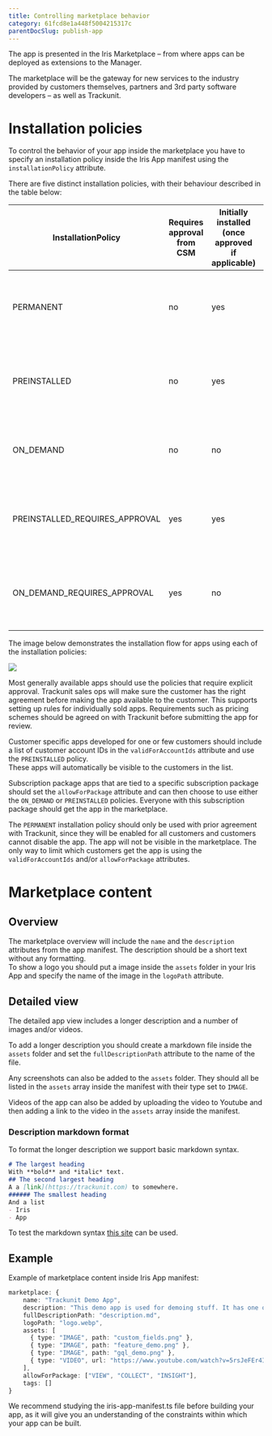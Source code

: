 ```yaml
---
title: Controlling marketplace behavior
category: 61fcd8e1a448f5004215317c
parentDocSlug: publish-app
---
```


The app is presented in the Iris Marketplace – from where apps can be deployed as extensions to the Manager.

The marketplace will be the gateway for new services to the industry provided by customers themselves, partners and 3rd party software developers – as well as Trackunit.

# Installation policies

To control the behavior of your app inside the marketplace you have to specify an installation policy inside the Iris App manifest using the `installationPolicy` attribute.

There are five distinct installation policies, with their behaviour described in the table below:

| InstallationPolicy             | Requires approval from CSM | Initially installed (once approved if applicable) | Uninstallable | Description <br/>                                                              |
|--------------------------------|----------------------------|---------------------------------------------------|---------------|--------------------------------------------------------------------------------|
| PERMANENT                      | no                         | yes                                               | no            | Apps developed by Trackunit, needed by all customers                           |
| PREINSTALLED                   | no                         | yes                                               | yes           | Apps developed by Trackunit or Partners that are part of the base subscription |
| ON_DEMAND                      | no                         | no                                                | yes           | Apps developed by Trackunit or Partners that are free to install               |
| PREINSTALLED_REQUIRES_APPROVAL | yes                        | yes                                               | yes           | Apps developed by Trackunit that require extra pricing agreement               |
| ON_DEMAND_REQUIRES_APPROVAL    | yes                        | no                                                | yes           | Apps developed by Partners that require extra pricing agreement                |

[//]: # (new image should go here)

The image below demonstrates the installation flow for apps using each of the installation policies:

![](https://files.readme.io/e11630c-image.png)

Most generally available apps should use the policies that require explicit approval. Trackunit sales ops will make sure the customer has the right agreement before making the app available to the customer. This supports setting up rules for individually sold apps. Requirements such as pricing schemes should be agreed on with Trackunit before submitting the app for review.

Customer specific apps developed for one or few customers should include a list of customer account IDs in the `validForAccountIds` attribute and use the `PREINSTALLED` policy.  
These apps will automatically be visible to the customers in the list.

Subscription package apps that are tied to a specific subscription package should set the `allowForPackage` attribute and can then choose to use either the `ON_DEMAND` or `PREINSTALLED` policies. Everyone with this subscription package should get the app in the marketplace.

The `PERMANENT` installation policy should only be used with prior agreement with Trackunit, since they will be enabled for all customers and customers cannot disable the app. The app will not be visible in the marketplace. The only way to limit which customers get the app is using the `validForAccountIds` and/or `allowForPackage` attributes.

# Marketplace content

## Overview

The marketplace overview will include the `name` and the `description` attributes from the app manifest. The description should be a short text without any formatting.  
To show a logo you should put a image inside the `assets` folder in your Iris App and specify the name of the image in the `logoPath` attribute.

## Detailed view

The detailed app view includes a longer description and a number of images and/or videos.

To add a longer description you should create a markdown file inside the `assets` folder and set the `fullDescriptionPath` attribute to the name of the file.

Any screenshots can also be added to the `assets` folder. They should all be listed in the `assets` array inside the manifest with their type set to `IMAGE`.

Videos of the app can also be added by uploading the video to Youtube and then adding a link to the video in the `assets` array inside the manifest.

### Description markdown format

To format the longer description we support basic markdown syntax.

```markdown
# The largest heading
With **bold** and *italic* text.
## The second largest heading
A a [link](https://trackunit.com) to somewhere.
###### The smallest heading
And a list
- Iris
- App
```



To test the markdown syntax [this site](https://marked.js.org/demo/?text=%23%20The%20largest%20heading%0AWith%20**bold**%20and%20*italic*%20text.%0A%23%23%20The%20second%20largest%20heading%0AA%20a%20%5Blink%5D(https%3A%2F%2Ftrackunit.com)%20to%20somewhere.%0A%23%23%23%23%23%23%20The%20smallest%20heading%0AAnd%20a%20list%0A-%20Iris%0A-%20App&options=%7B%0A%20%22async%22%3A%20false%2C%0A%20%22baseUrl%22%3A%20null%2C%0A%20%22breaks%22%3A%20false%2C%0A%20%22extensions%22%3A%20null%2C%0A%20%22gfm%22%3A%20true%2C%0A%20%22headerIds%22%3A%20true%2C%0A%20%22headerPrefix%22%3A%20%22%22%2C%0A%20%22highlight%22%3A%20null%2C%0A%20%22langPrefix%22%3A%20%22language-%22%2C%0A%20%22mangle%22%3A%20true%2C%0A%20%22pedantic%22%3A%20false%2C%0A%20%22sanitize%22%3A%20false%2C%0A%20%22sanitizer%22%3A%20null%2C%0A%20%22silent%22%3A%20false%2C%0A%20%22smartLists%22%3A%20false%2C%0A%20%22smartypants%22%3A%20false%2C%0A%20%22tokenizer%22%3A%20null%2C%0A%20%22walkTokens%22%3A%20null%2C%0A%20%22xhtml%22%3A%20false%0A%7D&version=master) can be used.

## Example

Example of marketplace content inside Iris App manifest:

```typescript
marketplace: {
    name: "Trackunit Demo App",
    description: "This demo app is used for demoing stuff. It has one of each extension type.",
    fullDescriptionPath: "description.md",
    logoPath: "logo.webp",
    assets: [
      { type: "IMAGE", path: "custom_fields.png" },
      { type: "IMAGE", path: "feature_demo.png" },
      { type: "IMAGE", path: "gql_demo.png" },
      { type: "VIDEO", url: "https://www.youtube.com/watch?v=5rsJeFEr4IE" },
    ],
    allowForPackage: ["VIEW", "COLLECT", "INSIGHT"],
    tags: []
}
```

We recommend studying the iris-app-manifest.ts file before building your app, as it will give you an understanding of the constraints within which your app can be built.